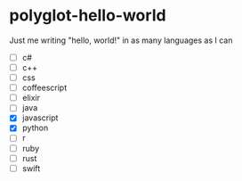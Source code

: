 # polyglot-hello-world
Just me writing "hello, world!" in as many languages as I can

- [ ] c#
- [ ] c++
- [ ] css
- [ ] coffeescript
- [ ] elixir
- [ ] java
- [x] javascript
- [x] python
- [ ] r
- [ ] ruby
- [ ] rust
- [ ] swift
